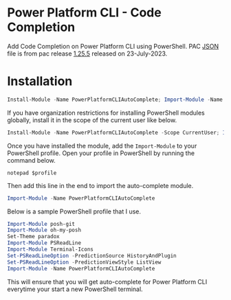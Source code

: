 # Power Platform CLI - Code Completion

Add Code Completion on Power Platform CLI using PowerShell. PAC [JSON](./PowerPlatformCLIAutoComplete/pac.doc.json) file is from pac release [1.25.5](https://www.nuget.org/packages/Microsoft.PowerApps.CLI/1.25.5) released on 23-July-2023.

# Installation

```powershell
Install-Module -Name PowerPlatformCLIAutoComplete; Import-Module -Name PowerPlatformCLIAutoComplete;
```
If you have organization restrictions for installing PowerShell modules globally, install it in the scope of the current user like below.

```powershell
Install-Module -Name PowerPlatformCLIAutoComplete -Scope CurrentUser; Import-Module -Name PowerPlatformCLIAutoComplete;
```

Once you have installed the module, add the `Import-Module` to your PowerShell profile. Open your profile in PowerShell by running the command below.

```
notepad $profile
```

Then add this line in the end to import the auto-complete module.

```powershell
Import-Module -Name PowerPlatformCLIAutoComplete
```
Below is a sample PowerShell profile that I use.

```powershell
Import-Module posh-git
Import-Module oh-my-posh
Set-Theme paradox
Import-Module PSReadLine
Import-Module Terminal-Icons
Set-PSReadLineOption -PredictionSource HistoryAndPlugin
Set-PSReadLineOption -PredictionViewStyle ListView
Import-Module -Name PowerPlatformCLIAutoComplete
```

This will ensure that you will get auto-complete for Power Platform CLI everytime your start a new PowerShell terminal.
